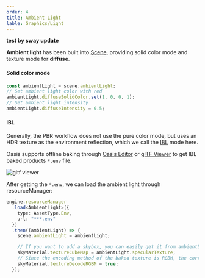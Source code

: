 ```yaml
---
order: 4
title: Ambient Light
lable: Graphics/Light
---
```


**test by sway update**

**Ambient light** has been built into [Scene](${api}core/Scene), providing solid color mode and texture mode for **diffuse**.

#### Solid color mode

```typescript
const ambientLight = scene.ambientLight;
// Set ambient light color with red
ambientLight.diffuseSolidColor.set(1, 0, 0, 1);
// Set ambient light intensity
ambientLight.diffuseIntensity = 0.5;
```

#### IBL

Generally, the PBR workflow does not use the pure color mode, but uses an HDR texture as the environment reflection, which we call the [IBL](https://developer.nvidia.cn/gpugems/gpugems/part-iii-materials/chapter-19-image-based-lighting) mode here.

Oasis supports offline baking through [Oasis Editor](https://oasis.alipay.com/editor) or [glTF Viewer](https://oasisengine.cn/gltf-viewer) to get IBL baked products `*.env` file.

![gltf viewer](https://gw.alipayobjects.com/mdn/rms_7c464e/afts/img/A*9mGbSpQ4HngAAAAAAAAAAAAAARQnAQ)

After getting the `*.env`, we can load the ambient light through resourceManager:

```typescript
engine.resourceManager
  .load<AmbientLight>({
    type: AssetType.Env,
    url: "***.env"
  })
  .then((ambientLight) => {
    scene.ambientLight = ambientLight;

    // If you want to add a skybox, you can easily get it from ambientLight
    skyMaterial.textureCubeMap = ambientLight.specularTexture;
    // Since the encoding method of the baked texture is RGBM, the corresponding decoding settings are required
    skyMaterial.textureDecodeRGBM = true;
  });
```

<playground src="ambient-light.ts"></playground>

